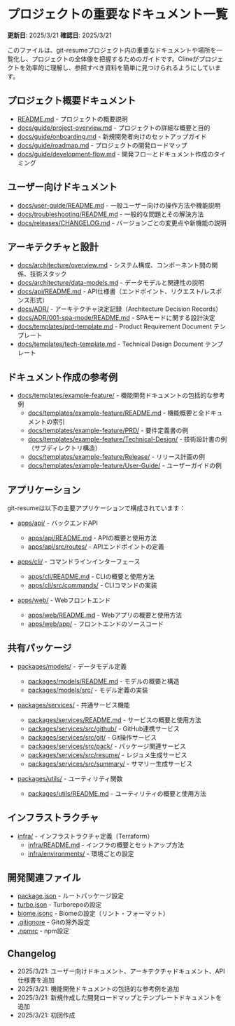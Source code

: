 # プロジェクトの重要なドキュメント一覧

**更新日**: 2025/3/21
**確認日**: 2025/3/21

このファイルは、git-resumeプロジェクト内の重要なドキュメントや場所を一覧化し、プロジェクトの全体像を把握するためのガイドです。Clineがプロジェクトを効率的に理解し、参照すべき資料を簡単に見つけられるようにしています。

## プロジェクト概要ドキュメント

- [README.md](/README.md) - プロジェクトの概要説明
- [docs/guide/project-overview.md](/docs/guide/project-overview.md) - プロジェクトの詳細な概要と目的
- [docs/guide/onboarding.md](/docs/guide/onboarding.md) - 新規開発者向けのセットアップガイド
- [docs/guide/roadmap.md](/docs/guide/roadmap.md) - プロジェクトの開発ロードマップ
- [docs/guide/development-flow.md](/docs/guide/development-flow.md) - 開発フローとドキュメント作成のタイミング

## ユーザー向けドキュメント

- [docs/user-guide/README.md](/docs/user-guide/README.md) - 一般ユーザー向けの操作方法や機能説明
- [docs/troubleshooting/README.md](/docs/troubleshooting/README.md) - 一般的な問題とその解決方法
- [docs/releases/CHANGELOG.md](/docs/releases/CHANGELOG.md) - バージョンごとの変更点や新機能の説明

## アーキテクチャと設計

- [docs/architecture/overview.md](/docs/architecture/overview.md) - システム構成、コンポーネント間の関係、技術スタック
- [docs/architecture/data-models.md](/docs/architecture/data-models.md) - データモデルと関連性の説明
- [docs/api/README.md](/docs/api/README.md) - API仕様書（エンドポイント、リクエスト/レスポンス形式）
- [docs/ADR/](/docs/ADR/) - アーキテクチャ決定記録（Architecture Decision Records）
- [docs/ADR/001-spa-mode/README.md](/docs/ADR/001-spa-mode/README.md) - SPAモードに関する設計決定
- [docs/templates/prd-template.md](/docs/templates/prd-template.md) - Product Requirement Document テンプレート
- [docs/templates/tech-template.md](/docs/templates/tech-template.md) - Technical Design Document テンプレート

## ドキュメント作成の参考例

- [docs/templates/example-feature/](/docs/templates/example-feature/) - 機能開発ドキュメントの包括的な参考例
  - [docs/templates/example-feature/README.md](/docs/templates/example-feature/README.md) - 機能概要と全ドキュメントの索引
  - [docs/templates/example-feature/PRD/](/docs/templates/example-feature/PRD/) - 要件定義書の例
  - [docs/templates/example-feature/Technical-Design/](/docs/templates/example-feature/Technical-Design/) - 技術設計書の例（サブディレクトリ構造）
  - [docs/templates/example-feature/Release/](/docs/templates/example-feature/Release/) - リリース計画の例
  - [docs/templates/example-feature/User-Guide/](/docs/templates/example-feature/User-Guide/) - ユーザーガイドの例

## アプリケーション

git-resumeは以下の主要アプリケーションで構成されています：

- [apps/api/](/apps/api/) - バックエンドAPI
  - [apps/api/README.md](/apps/api/README.md) - APIの概要と使用方法
  - [apps/api/src/routes/](/apps/api/src/routes/) - APIエンドポイントの定義

- [apps/cli/](/apps/cli/) - コマンドラインインターフェース
  - [apps/cli/README.md](/apps/cli/README.md) - CLIの概要と使用方法
  - [apps/cli/src/commands/](/apps/cli/src/commands/) - CLIコマンドの実装

- [apps/web/](/apps/web/) - Webフロントエンド
  - [apps/web/README.md](/apps/web/README.md) - Webアプリの概要と使用方法
  - [apps/web/app/](/apps/web/app/) - フロントエンドのソースコード

## 共有パッケージ

- [packages/models/](/packages/models/) - データモデル定義
  - [packages/models/README.md](/packages/models/README.md) - モデルの概要と構造
  - [packages/models/src/](/packages/models/src/) - モデル定義の実装

- [packages/services/](/packages/services/) - 共通サービス機能
  - [packages/services/README.md](/packages/services/README.md) - サービスの概要と使用方法
  - [packages/services/src/github/](/packages/services/src/github/) - GitHub連携サービス
  - [packages/services/src/git/](/packages/services/src/git/) - Git操作サービス
  - [packages/services/src/pack/](/packages/services/src/pack/) - パッケージ関連サービス
  - [packages/services/src/resume/](/packages/services/src/resume/) - レジュメ生成サービス
  - [packages/services/src/summary/](/packages/services/src/summary/) - サマリー生成サービス

- [packages/utils/](/packages/utils/) - ユーティリティ関数
  - [packages/utils/README.md](/packages/utils/README.md) - ユーティリティの概要と使用方法

## インフラストラクチャ

- [infra/](/infra/) - インフラストラクチャ定義（Terraform）
  - [infra/README.md](/infra/README.md) - インフラの概要とセットアップ方法
  - [infra/environments/](/infra/environments/) - 環境ごとの設定

## 開発関連ファイル

- [package.json](/package.json) - ルートパッケージ設定
- [turbo.json](/turbo.json) - Turborepoの設定
- [biome.jsonc](/biome.jsonc) - Biomeの設定（リント・フォーマット）
- [.gitignore](/.gitignore) - Gitの除外設定
- [.npmrc](/.npmrc) - npm設定

## Changelog

- 2025/3/21: ユーザー向けドキュメント、アーキテクチャドキュメント、API仕様書を追加
- 2025/3/21: 機能開発ドキュメントの包括的な参考例を追加
- 2025/3/21: 新規作成した開発ロードマップとテンプレートドキュメントを追加
- 2025/3/21: 初回作成
